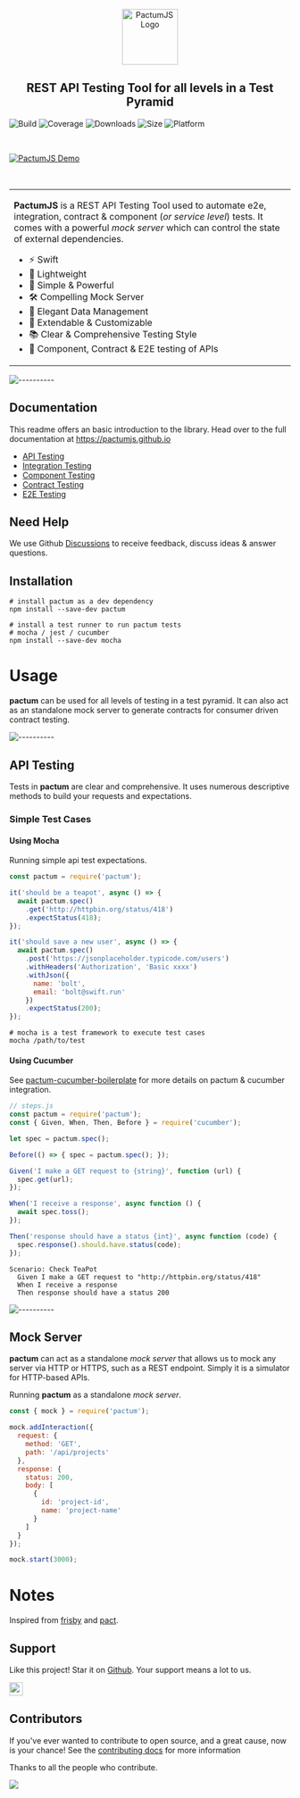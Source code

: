 <p align="center"><a href="https://pactumjs.github.io"><img src="https://raw.githubusercontent.com/pactumjs/pactum/v3/assets/logo.png" alt="PactumJS Logo" height="100"/></a>
</p>

<div align="center">
 <h2>REST API Testing Tool for all levels in a Test Pyramid</h2>
</div>

![Build](https://github.com/pactumjs/pactum/workflows/Build/badge.svg?branch=master)
![Coverage](https://img.shields.io/codeclimate/coverage/ASaiAnudeep/pactum)
![Downloads](https://img.shields.io/npm/dt/pactum)
![Size](https://img.shields.io/bundlephobia/minzip/pactum)
![Platform](https://img.shields.io/node/v/pactum)

<br />
<p><a href="https://pactumjs.github.io"><img src="https://raw.githubusercontent.com/pactumjs/pactum/v3/assets/demo.gif" alt="PactumJS Demo"/></a>
</p>
<br />

<table>
<tr>
<td>

**PactumJS** is a REST API Testing Tool used to automate e2e, integration, contract & component (*or service level*) tests. It comes with a powerful *mock server* which can control the state of external dependencies.

- ⚡ Swift
- 🎈 Lightweight
- 🚀 Simple & Powerful
- 🛠️ Compelling Mock Server
- 💎 Elegant Data Management
- 🔧 Extendable & Customizable
- 📚 Clear & Comprehensive Testing Style
- 🔗 Component, Contract & E2E testing of APIs

</td>
</tr>
</table>

![----------](https://raw.githubusercontent.com/pactumjs/pactum/v3/assets/rainbow.png)

## Documentation

This readme offers an basic introduction to the library. Head over to the full documentation at https://pactumjs.github.io

- [API Testing](https://pactumjs.github.io/#/api-testing)
- [Integration Testing](https://pactumjs.github.io/#/integration-testing)
- [Component Testing](https://pactumjs.github.io/#/component-testing)
- [Contract Testing](https://pactumjs.github.io/#/contract-testing)
- [E2E Testing](https://pactumjs.github.io/#/e2e-testing)

## Need Help

We use Github [Discussions](https://github.com/pactumjs/pactum/discussions) to receive feedback, discuss ideas & answer questions.

## Installation

```shell
# install pactum as a dev dependency
npm install --save-dev pactum

# install a test runner to run pactum tests
# mocha / jest / cucumber
npm install --save-dev mocha
```

# Usage

**pactum** can be used for all levels of testing in a test pyramid. It can also act as an standalone mock server to generate contracts for consumer driven contract testing.

![----------](https://raw.githubusercontent.com/pactumjs/pactum/v3/assets/rainbow.png)

## API Testing

Tests in **pactum** are clear and comprehensive. It uses numerous descriptive methods to build your requests and expectations. 

### Simple Test Cases

#### Using Mocha

Running simple api test expectations.

```javascript
const pactum = require('pactum');

it('should be a teapot', async () => {
  await pactum.spec()
    .get('http://httpbin.org/status/418')
    .expectStatus(418);
});

it('should save a new user', async () => {
  await pactum.spec()
    .post('https://jsonplaceholder.typicode.com/users')
    .withHeaders('Authorization', 'Basic xxxx')
    .withJson({
      name: 'bolt',
      email: 'bolt@swift.run'
    })
    .expectStatus(200);
});
```

```shell
# mocha is a test framework to execute test cases
mocha /path/to/test
```

#### Using Cucumber

See [pactum-cucumber-boilerplate](https://github.com/pactumjs/pactum-cucumber-boilerplate) for more details on pactum & cucumber integration.

```javascript
// steps.js
const pactum = require('pactum');
const { Given, When, Then, Before } = require('cucumber');

let spec = pactum.spec();

Before(() => { spec = pactum.spec(); });

Given('I make a GET request to {string}', function (url) {
  spec.get(url);
});

When('I receive a response', async function () {
  await spec.toss();
});

Then('response should have a status {int}', async function (code) {
  spec.response().should.have.status(code);
});
```

```gherkin
Scenario: Check TeaPot
  Given I make a GET request to "http://httpbin.org/status/418"
  When I receive a response
  Then response should have a status 200
```

![----------](https://raw.githubusercontent.com/pactumjs/pactum/v3/assets/rainbow.png)

## Mock Server

**pactum** can act as a standalone *mock server* that allows us to mock any server via HTTP or HTTPS, such as a REST endpoint. Simply it is a simulator for HTTP-based APIs.

Running **pactum** as a standalone *mock server*.

```javascript
const { mock } = require('pactum');

mock.addInteraction({
  request: {
    method: 'GET',
    path: '/api/projects'
  },
  response: {
    status: 200,
    body: [
      {
        id: 'project-id',
        name: 'project-name'
      }
    ]
  }
});

mock.start(3000);
```

# Notes

Inspired from [frisby](https://docs.frisbyjs.com/) and [pact](https://docs.pact.io).

## Support

Like this project! Star it on [Github](https://github.com/pactumjs/pactum/stargazers). Your support means a lot to us.

<a href="https://github.com/pactumjs/pactum/stargazers"><img src="https://img.shields.io/github/stars/pactumjs/pactum?style=social" style="margin-left:0;box-shadow:none;border-radius:0;height:24px"></a>

## Contributors

If you've ever wanted to contribute to open source, and a great cause, now is your chance! See the [contributing docs](https://github.com/pactumjs/pactum/blob/master/CONTRIBUTING.md) for more information

Thanks to all the people who contribute.

<a href="https://github.com/pactumjs/pactum/graphs/contributors">
  <img src="https://contrib.rocks/image?repo=pactumjs/pactum" />
</a>
<br />